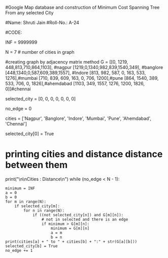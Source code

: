#Google Map database and construction of Minimum Cost Spanning Tree From any selected City

#Name: Shruti Jain
#Roll-No.: A-24

#CODE:

INF = 9999999

N = 7 # number of cities in graph

#creating graph by adjacency matrix method
G = [[0, 1219, 448,813,710,864,1103], #nagpur
     [1219,0,1340,982,839,1540,349],  #banglore
     [448,1340,0,587,609,389,1557],   #Indore
     [813, 982, 587, 0, 163, 533, 1276],#mumbai
     [710, 839, 609, 163, 0, 706, 1200],#pune
     [864, 1540, 389, 533, 706, 0, 1826],#ahemdabad
     [1103, 349, 1557, 1276, 1200, 1826, 0]]#chennai

selected_city = [0, 0, 0, 0, 0, 0, 0]

no_edge = 0

cities = ['Nagpur', 'Banglore', 'Indore', 'Mumbai', 'Pune', 'Ahemdabad', 'Chennai']

selected_city[0] = True



# printing cities and distance distance between them


print("\n\nCities     :     Distance\n")
while (no_edge < N - 1):
    
    minimum = INF
    a = 0
    b = 0
    for m in range(N):
        if selected_city[m]:
            for n in range(N):
                if ((not selected_city[n]) and G[m][n]):  
                    # not in selected and there is an edge
                    if minimum > G[m][n]:
                        minimum = G[m][n]
                        a = m
                        b = n
    print(cities[a] + " to " + cities[b] + ":" + str(G[a][b]))
    selected_city[b] = True
    no_edge += 1
